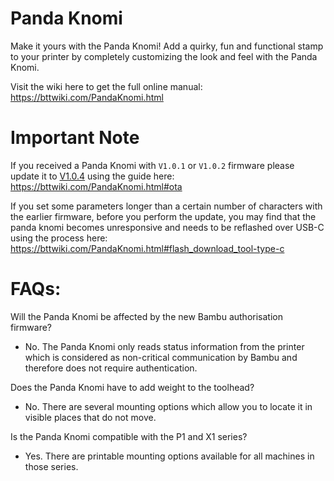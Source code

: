 # Panda Knomi
Make it yours with the Panda Knomi! Add a quirky, fun and functional stamp to your printer by completely customizing the look and feel with the Panda Knomi.

Visit the wiki here to get the full online manual: https://bttwiki.com/PandaKnomi.html

# Important Note

If you received a Panda Knomi with `V1.0.1` or `V1.0.2` firmware please update it to [V1.0.4](https://github.com/bigtreetech/PandaKnomi/tree/master/Firmware/v1.0.4) using the guide here: https://bttwiki.com/PandaKnomi.html#ota

If you set some parameters longer than a certain number of characters with the earlier firmware, before you perform the update, you may find that the panda knomi becomes unresponsive and needs to be reflashed over USB-C using the process here: https://bttwiki.com/PandaKnomi.html#flash_download_tool-type-c

# FAQs:

Will the Panda Knomi be affected by the new Bambu authorisation firmware?
- No. The Panda Knomi only reads status information from the printer which is considered as non-critical communication by Bambu and therefore does not require authentication.

Does the Panda Knomi have to add weight to the toolhead?
- No. There are several mounting options which allow you to locate it in visible places that do not move.

Is the Panda Knomi compatible with the P1 and X1 series?
- Yes. There are printable mounting options available for all machines in those series.
